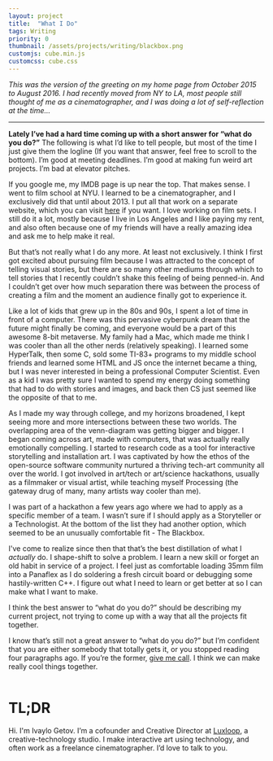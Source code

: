 ```yaml
---
layout: project
title:  "What I Do"
tags: Writing
priority: 0
thumbnail: /assets/projects/writing/blackbox.png
customjs: cube.min.js
customcss: cube.css
---
```


*This was the version of the greeting on my home page from October 2015 to August 2016. I had recently moved from NY to LA, most people still thought of me as a cinematographer, and I was doing a lot of self-reflection at the time...*

---

**Lately I’ve had a hard time coming up with a short answer for “what do you do?”**
The following is what I’d like to tell people, but most of the time I just give them the logline (If you want that answer, feel free to scroll to the bottom). I’m good at meeting deadlines. I’m good at making fun weird art projects. I’m bad at elevator pitches.


If you google me, my IMDB page is up near the top. That makes sense. I went to film school at NYU. I learned to be a cinematographer, and I exclusively did that until about 2013. I put all that work on a separate website, which you can visit <a href="http://ivaylogetovdp.com" target="_blank" class="bolder linkAnim">here</a> if you want. I love working on film sets. I still do it a lot, mostly because I live in Los Angeles and I like paying my rent, and also often because one of my friends will have a really amazing idea and ask me to help make it real.


But that’s not really what I do any more. At least not exclusively. I think I first got excited about pursuing film because I was attracted to the concept of telling visual stories, but there are so many other mediums through which to tell stories that I recently couldn’t shake this feeling of being penned-in. And I couldn’t get over how much separation there was between the process of creating a film and the moment an audience finally got to experience it.


Like a lot of kids that grew up in the 80s and 90s, I spent a lot of time in front of a computer. There was this pervasive cyberpunk dream that the future might finally be coming, and everyone would be a part of this awesome 8-bit metaverse. My family had a Mac, which made me think I was cooler than all the other nerds (relatively speaking). I learned some HyperTalk, then some C, sold some TI-83+ programs to my middle school friends and learned some HTML and JS once the internet became a thing, but I was never interested in being a professional Computer Scientist. Even as a kid I was pretty sure I wanted to spend my energy doing something that had to do with stories and images, and back then CS just seemed like the opposite of that to me.


As I made my way through college, and my horizons broadened, I kept seeing more and more intersections between these two worlds. The overlapping area of the venn-diagram was getting bigger and bigger. I began coming across art, made with computers, that was actually really emotionally compelling. I started to research code as a tool for interactive storytelling and installation art. I was captivated by how the ethos of the open-source software community nurtured a thriving tech-art community all over the world. I got involved in art/tech or art/science hackathons, usually as a filmmaker or visual artist, while teaching myself Processing (the gateway drug of many, many artists way cooler than me).


I was part of a hackathon a few years ago where we had to apply as a specific member of a team. I wasn’t sure if I should apply as a Storyteller or a Technologist. At the bottom of the list they had another option, which seemed to be an unusually comfortable fit - The Blackbox.


<div id="theBlackBox">
  <!-- This kickass css/js rotating cube is inspired by a post by Paul Hayes (http://paulrhayes.com),
  and uses a good amout of his code. I made some changes, specifically to the interactivity in
  the JS, but the CSS is all his, and the idea of doing an interactive cube with CSS transforms
  intead of WebGL is his too. -->
  <section class="cube">
    <div></div>
    <div></div>
    <div></div>
    <div></div>
    <div></div>
    <div></div>
  </section>
</div>

I've come to realize since then that that’s the best distillation of what I <i>actually</i> do. I shape-shift to solve a problem. I learn a new skill or forget an old habit in service of a project. I feel just as comfortable loading 35mm film into a Panaflex as I do soldering a fresh circuit board or debugging some hastily-written C++. I figure out what I need to learn or get better at so I can make what I want to make.

I think the best answer to “what do you do?” should be describing my current project, not trying to come up with a way that all the projects fit together.

I know that’s still not a great answer to “what do you do?” but I’m confident that you are either somebody that totally gets it, or you stopped reading four paragraphs ago. If you’re the former, <a href="#theFooter" class="bolder linkAnim scrollLink">give me call</a>. I think we can make really cool things together.
<br><br>

# TL;DR
Hi. I'm Ivaylo Getov.
I’m a cofounder and Creative Director at <a href="http://luxloop.com" class="bolder linkAnim" target="_blank">Luxloop</a>, a creative-technology studio.
I make interactive art using technology, and often work as a freelance cinematographer. I’d love to talk to you.


<!-- <script src="/assets/js/cube.min.js"></script> -->

